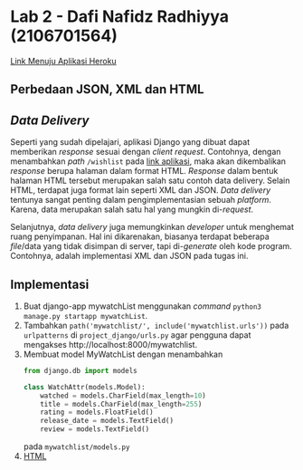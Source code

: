 # Lab 2 - Dafi Nafidz Radhiyya (2106701564)

[Link Menuju Aplikasi Heroku](http://dafi-lab1-pbp.herokuapp.com/)

## Perbedaan JSON, XML dan HTML

## *Data Delivery*
Seperti yang sudah dipelajari, aplikasi Django yang dibuat dapat memberikan *response* sesuai dengan *client request*. Contohnya, dengan menambahkan *path* `/wishlist` pada [link aplikasi](http://dafi-lab1-pbp.herokuapp.com/), maka akan dikembalikan *response* berupa halaman dalam format HTML. *Response* dalam bentuk halaman HTML tersebut merupakan salah satu contoh data delivery. Selain HTML, terdapat juga format lain seperti XML dan JSON. *Data delivery* tentunya sangat penting dalam pengimplementasian sebuah *platform*. Karena, data merupakan salah satu hal yang mungkin di-*request*.

Selanjutnya, *data delivery* juga memungkinkan *developer* untuk menghemat ruang penyimpanan. Hal ini dikarenakan, biasanya terdapat beberapa *file*/data yang tidak disimpan di server, tapi di-*generate* oleh kode program. Contohnya, adalah implementasi XML dan JSON pada tugas ini. 

## Implementasi
1. Buat django-app mywatchList menggunakan *command* `python3 manage.py startapp mywatchList`.
2. Tambahkan `path('mywatchlist/', include('mywatchlist.urls'))` pada `urlpatterns` di `project_django/urls.py` agar pengguna dapat mengakses http://localhost:8000/mywatchlist.
3. Membuat model MyWatchList dengan menambahkan 
    ```python
    from django.db import models

    class WatchAttr(models.Model):
        watched = models.CharField(max_length=10)
        title = models.CharField(max_length=255)
        rating = models.FloatField()
        release_date = models.TextField()
        review = models.TextField()
    ```
    pada `mywatchlist/models.py`
1. [HTML](http://dafi-lab1-pbp.herokuapp.com/mywatchlist/html)